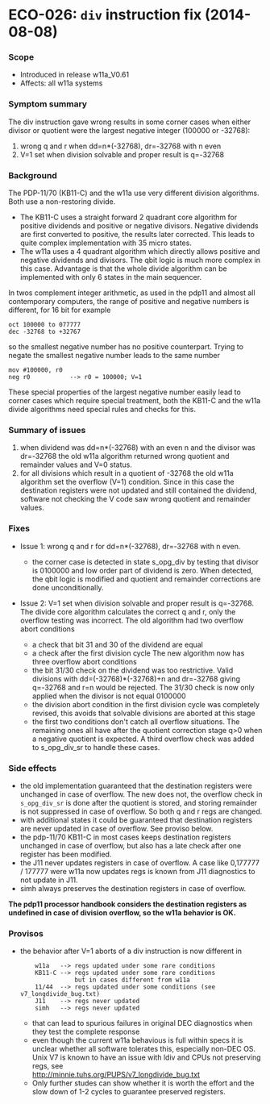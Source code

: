 # ECO-026:  `div` instruction fix (2014-08-08)

### Scope
- Introduced in release w11a_V0.61  
- Affects: all w11a systems

### Symptom summary
The div instruction gave wrong results in some corner cases when either
divisor or quotient were the largest negative integer (100000 or -32768):
 1. wrong q and r when  dd=n*(-32768), dr=-32768 with n even
 2. V=1 set when division solvable and proper result is q=-32768

### Background
The PDP-11/70 (KB11-C) and the w11a use very different division algorithms.
Both use a non-restoring divide. 
- The KB11-C uses a straight forward 2 quadrant core algorithm for positive 
  dividends and positive or negative divisors. Negative dividends are first 
  converted to positive, the results later corrected. This leads to quite
  complex implementation with 35 micro states.
- The w11a uses a 4 quadrant algorithm which directly allows positive and
  negative dividends and divisors. The qbit logic is much more complex in
  this case. Advantage is that the whole divide algorithm can be implemented
  with only 6 states in the main sequencer.
  
In twos complement integer arithmetic, as used in the pdp11 and almost all
contemporary computers, the range of positive and negative numbers is
different, for 16 bit for example

    oct 100000 to 077777
    dec -32768 to +32767

so the smallest negative number has no positive counterpart. Trying to negate
the smallest negative number leads to the same number

    mov #100000, r0
    neg r0           --> r0 = 100000; V=1
  
These special properties of the largest negative number easily lead to corner
cases which require special treatment, both the KB11-C and the w11a divide
algorithms need special rules and checks for this.

### Summary of issues
1. when dividend was dd=n*(-32768) with an even n and the divisor was
   dr=-32768 the old w11a algorithm returned wrong quotient and remainder
   values and V=0 status.
2. for all divisions which result in a quotient of -32768 the old w11a
   algorithm set the overflow (V=1) condition. Since in this case the
   destination registers were not updated and still contained the 
   dividend, software not checking the V code saw wrong quotient and
   remainder values.

### Fixes
- Issue 1: wrong q and r for dd=n*(-32768), dr=-32768 with n even.
  - the corner case is detected in state s_opg_div by testing that divisor
    is 0100000 and low order part of dividend is zero. When detected, the
    qbit logic is modified and quotient and remainder corrections are done
    unconditionally.

- Issue 2: V=1 set when division solvable and proper result is q=-32768.
  The divide core algorithm calculates the correct q and r, only the
  overflow testing was incorrect.
  The old algorithm had two overflow abort conditions
  - a check that bit 31 and 30 of the dividend are equal
  - a check after the first division cycle
  The new algorithm now has three overflow abort conditions
  - the bit 31/30 check on the dividend was too restrictive. Valid divisions
    with dd=(-32768)*(-32768)+n and dr=-32768 giving q=-32768 and r=n would
    be rejected. The 31/30 check is now only applied when the divisor is not 
    equal 0100000
  - the division abort condition in the first division cycle was completely
    revised, this avoids that solvable divisions are aborted at this stage
  - the first two conditions don't catch all overflow situations. The
    remaining ones all have after the quotient correction stage q>0 when 
    a negative quotient is expected. A third overflow check was added to
    s_opg_div_sr to handle these cases.

### Side effects
- the old implementation guaranteed that the destination registers were
  unchanged in case of overflow. The new does not, the overflow check in
  `s_opg_div_sr` is done after the quotient is stored, and storing remainder 
  is not suppressed in case of overflow. So both q and r regs are changed.
- with additional states it could be guaranteed that destination registers 
  are never updated in case of overflow. See proviso below.
- the pdp-11/70 KB11-C in most cases keeps destination registers unchanged
  in case of overflow, but also has a late check after one register has 
  been modified.
- the J11 never updates registers in case of overflow. A case like 
  0,177777 / 177777 were w11a now updates regs is known from J11
  diagnostics to not update in J11.
- simh always preserves the destination registers in case of overflow.

**The pdp11 processor handbook considers the destination registers as**  
**undefined in case of division overflow, so the w11a behavior is OK.**

### Provisos
- the behavior after V=1 aborts of a div instruction is now different in 

  ```
      w11a   --> regs updated under some rare conditions
      KB11-C --> regs updated under some rare conditions
                 but in cases different from w11a
      11/44  --> regs updated under some conditions (see v7_longdivide_bug.txt)
      J11    --> regs never updated
      simh   --> regs never updated
   ```
   - that can lead to spurious failures in original DEC diagnostics when
     they test the complete response
   - even though the current w11a behavious is full within specs it is unclear
     whether all software tolerates this, especially non-DEC OS. Unix V7 is 
     known to have an issue with ldiv and CPUs not preserving regs, see  
          http://minnie.tuhs.org/PUPS/v7_longdivide_bug.txt
   - Only further studes can show whether it is worth the effort and the
     slow down of 1-2 cycles to guarantee preserved registers.

